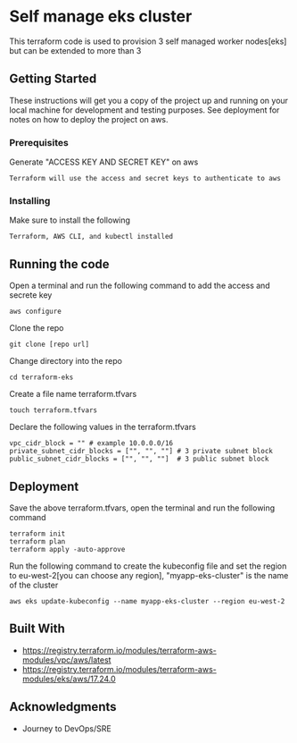 # Self manage eks cluster

This terraform code is used to provision 3 self managed worker nodes[eks] but can be extended to more than 3

## Getting Started

These instructions will get you a copy of the project up and running on your local machine for development and testing purposes. See deployment for notes on how to deploy the project on aws.

### Prerequisites

Generate "ACCESS KEY AND SECRET KEY" on aws

```
Terraform will use the access and secret keys to authenticate to aws
```

### Installing

Make sure to install the following

```
Terraform, AWS CLI, and kubectl installed
```

## Running the code

Open a terminal and run the following command to add the access and secrete key

```
aws configure
```
Clone the repo

```
git clone [repo url]
```

Change directory into the repo

```
cd terraform-eks
```

Create a file name terraform.tfvars

```
touch terraform.tfvars
```

Declare the following values in the terraform.tfvars

```
vpc_cidr_block = "" # example 10.0.0.0/16 
private_subnet_cidr_blocks = ["", "", ""] # 3 private subnet block
public_subnet_cidr_blocks = ["", "", ""]  # 3 public subnet block
```

## Deployment
Save the above terraform.tfvars, open the terminal and run the following command

```
terraform init 
terraform plan 
terraform apply -auto-approve
```

Run the following command to create the kubeconfig file and set the region to eu-west-2[you can choose any region], "myapp-eks-cluster" is the name of the cluster

```
aws eks update-kubeconfig --name myapp-eks-cluster --region eu-west-2
```

## Built With

* https://registry.terraform.io/modules/terraform-aws-modules/vpc/aws/latest
* https://registry.terraform.io/modules/terraform-aws-modules/eks/aws/17.24.0  


## Acknowledgments

* Journey to DevOps/SRE 

